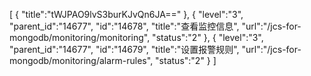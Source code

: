 [
	{
		"title":"tWJPAO9lvS3burKJvQn6JA=="
	},
	{
		"level":"3",
		"parent_id":"14677",
		"id":"14678",
		"title":"查看监控信息",
		"url":"/jcs-for-mongodb/monitoring/monitoring",
		"status":"2"
	},
	{
		"level":"3",
		"parent_id":"14677",
		"id":"14679",
		"title":"设置报警规则",
		"url":"/jcs-for-mongodb/monitoring/alarm-rules",
		"status":"2"
	}
]